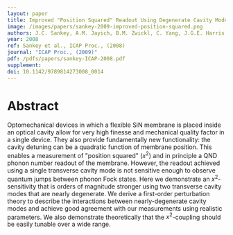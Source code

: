 ```yaml
---
layout: paper
title: Improved "Position Squared" Readout Using Degenerate Cavity Modes
image: /images/papers/sankey-2009-improved-position-squared.png
authors: J.C. Sankey, A.M. Jayich, B.M. Zwickl, C. Yang, J.G.E. Harris
year: 2008
ref: Sankey et al., ICAP Proc., (2008)
journal: "ICAP Proc., (2009)"
pdf: /pdfs/papers/sankey-ICAP-2008.pdf
supplement:
doi: 10.1142/9789814273008_0014 
---
```


# Abstract

Optomechanical devices in which a flexible SiN membrane is placed inside an optical cavity allow for very high finesse and mechanical quality factor in a single device. They also provide fundamentally new functionality: the cavity detuning can be a quadratic function of membrane position. This enables a measurement of "position squared" ($x^2$) and in principle a QND phonon number readout of the membrane. However, the readout achieved using a single transverse cavity mode is not sensitive enough to observe quantum jumps between phonon Fock states.
Here we demonstrate an $x^2$-sensitivity that is orders of magnitude stronger using two transverse cavity modes that are nearly degenerate. We derive a first-order perturbation theory to describe the interactions between nearly-degenerate cavity modes and achieve good agreement with our measurements using realistic parameters. We also demonstrate theoretically that the $x^2$-coupling should be easily tunable over a wide range.
